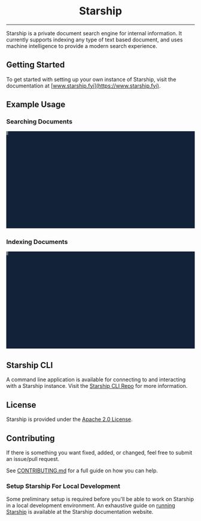 <h1 style="text-align: center">Starship</h1>

---

Starship is a private document search engine for internal information. It currently supports indexing any type of text based document, and uses machine intelligence to provide a modern search experience.

## Getting Started

To get started with setting up your own instance of Starship, visit the documentation at [www.starship.fyi](https://www.starship.fyi).

## Example Usage

### Searching Documents

![search command][search]

### Indexing Documents

![index command][index]

[search]: ./static/images/search.svg "searching documents with starship"
[index]: ./static/images/index.svg "indexing documents with starship"

## Starship CLI

A command line application is available for connecting to and interacting with a  Starship instance. Visit the [Starship CLI Repo](https://github.com/starship-fyi/cli) for more information.

## License

Starship is provided under the [Apache 2.0 License](./license).

## Contributing

If there is something you want fixed, added, or changed, feel free to submit an issue/pull request.

See [CONTRIBUTING.md](./contributing.md) for a full guide on how you can help.

### Setup Starship For Local Development

Some preliminary setup is required before you'll be able to work on Starship in a local development environment. An exhaustive guide on [running Starship](https://www.starship.fyi/getting-started/running-starship) is available at the Starship documentation website.